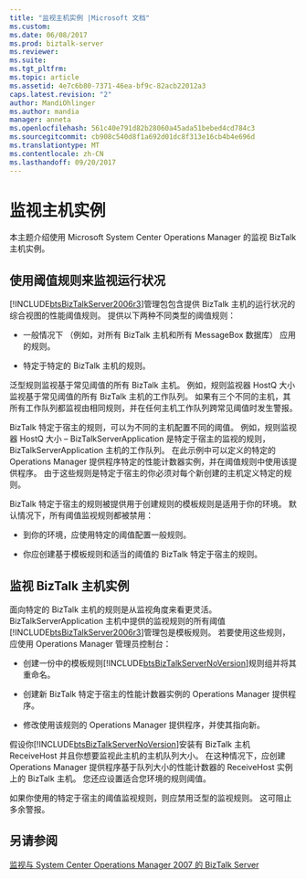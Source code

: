 ```yaml
---
title: "监视主机实例 |Microsoft 文档"
ms.custom: 
ms.date: 06/08/2017
ms.prod: biztalk-server
ms.reviewer: 
ms.suite: 
ms.tgt_pltfrm: 
ms.topic: article
ms.assetid: 4e7c6b80-7371-46ea-bf9c-82acb22012a3
caps.latest.revision: "2"
author: MandiOhlinger
ms.author: mandia
manager: anneta
ms.openlocfilehash: 561c40e791d82b28060a45ada51bebed4cd784c3
ms.sourcegitcommit: cb908c540d8f1a692d01dc8f313e16cb4b4e696d
ms.translationtype: MT
ms.contentlocale: zh-CN
ms.lasthandoff: 09/20/2017
---
```

# <a name="monitoring-host-instances"></a>监视主机实例
本主题介绍使用 Microsoft System Center Operations Manager 的监视 BizTalk 主机实例。  
  
## <a name="using-threshold-rules-to-monitor-health"></a>使用阈值规则来监视运行状况  
 [!INCLUDE[btsBizTalkServer2006r3](../includes/btsbiztalkserver2006r3-md.md)]管理包包含提供 BizTalk 主机的运行状况的综合视图的性能阈值规则。 提供以下两种不同类型的阈值规则：  
  
-   一般情况下 （例如，对所有 BizTalk 主机和所有 MessageBox 数据库） 应用的规则。  
  
-   特定于特定的 BizTalk 主机的规则。  
  
 泛型规则监视基于常见阈值的所有 BizTalk 主机。 例如，规则监视器 HostQ 大小监视基于常见阈值的所有 BizTalk 主机的工作队列。 如果有三个不同的主机，其所有工作队列都监视由相同规则，并在任何主机工作队列跨常见阈值时发生警报。  
  
 BizTalk 特定于宿主的规则，可以为不同的主机配置不同的阈值。 例如，规则监视器 HostQ 大小 – BizTalkServerApplication 是特定于宿主的监视的规则，BizTalkServerApplication 主机的工作队列。 在此示例中可以定义的特定的 Operations Manager 提供程序特定的性能计数器实例，并在阈值规则中使用该提供程序。 由于这些规则是特定于宿主的你必须对每个新创建的主机定义特定的规则。  
  
 BizTalk 特定于宿主的规则被提供用于创建规则的模板规则是适用于你的环境。 默认情况下，所有阈值监视规则都被禁用：  
  
-   到你的环境，应使用特定的阈值配置一般规则。  
  
-   你应创建基于模板规则和适当的阈值的 BizTalk 特定于宿主的规则。  
  
## <a name="monitoring-biztalk-host-instances"></a>监视 BizTalk 主机实例  
 面向特定的 BizTalk 主机的规则是从监视角度来看更灵活。 BizTalkServerApplication 主机中提供的监视规则的所有阈值[!INCLUDE[btsBizTalkServer2006r3](../includes/btsbiztalkserver2006r3-md.md)]管理包是模板规则。 若要使用这些规则，应使用 Operations Manager 管理员控制台：  
  
-   创建一份中的模板规则[!INCLUDE[btsBizTalkServerNoVersion](../includes/btsbiztalkservernoversion-md.md)]规则组并将其重命名。  
  
-   创建新 BizTalk 特定于宿主的性能计数器实例的 Operations Manager 提供程序。  
  
-   修改使用该规则的 Operations Manager 提供程序，并使其指向新。  
  
 假设你[!INCLUDE[btsBizTalkServerNoVersion](../includes/btsbiztalkservernoversion-md.md)]安装有 BizTalk 主机 ReceiveHost 并且你想要监视此主机的主机队列大小。 在这种情况下，应创建 Operations Manager 提供程序基于队列大小的性能计数器的 ReceiveHost 实例上的 BizTalk 主机。 您还应设置适合您环境的规则阈值。  
  
 如果你使用的特定于宿主的阈值监视规则，则应禁用泛型的监视规则。 这可阻止多余警报。  
  
## <a name="see-also"></a>另请参阅  
 [监视与 System Center Operations Manager 2007 的 BizTalk Server](../technical-guides/monitoring-biztalk-server-with-system-center-operations-manager-2007.md)